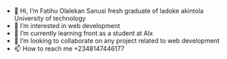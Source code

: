 - 👋 Hi, I’m Fatihu Olalekan Sanusi fresh graduate of ladoke akintola University of technology
- 👀 I’m interested in web development
- 🌱 I’m currently learning front as a student at Alx
- 💞️ I’m looking to collaborate on any project related to web development
- 📫 How to reach me +2348147446177 

<!---
ah-te/ah-te is a ✨ special ✨ repository because its `README.md` (this file) appears on your GitHub profile.
You can click the Preview link to take a look at your changes.
--->
